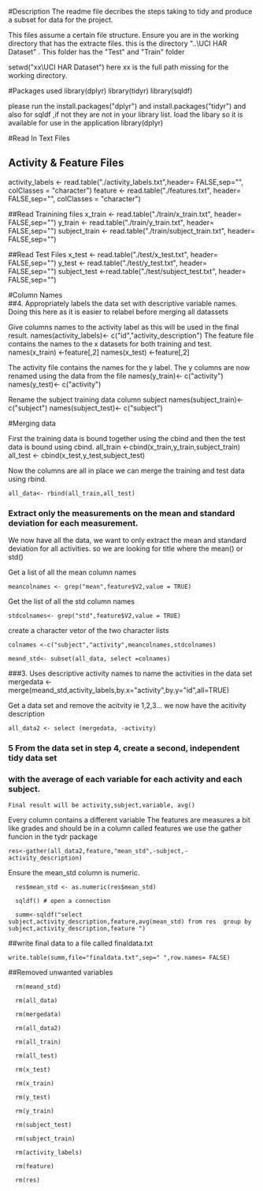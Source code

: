 #Description
The readme file decribes the steps taking to tidy and produce a subset for data for the project.

This files assume a certain file structure. Ensure you are in the working directory that has the extracte files.
this is the directory "..\UCI HAR Dataset" . This folder has the "Test" and "Train" folder

setwd("xx\\UCI HAR Dataset") here xx is the full path missing for the working directory.

#Packages used
library(dplyr)
library(tidyr)
library(sqldf)

please run the install.packages("dplyr")  and install.packages("tidyr") and also for sqldf ,if  not they are not in your library list.
load the libary so it is available for use in the application
library(dplyr)

#Read In Text Files
## Activity & Feature Files
activity_labels <- read.table("./activity_labels.txt",header= FALSE,sep="", colClasses = "character")
feature <- read.table("./features.txt", header= FALSE,sep="", colClasses = "character")

##Read Trainining files
x_train <- read.table("./train/x_train.txt", header= FALSE,sep="")
y_train <-  read.table("./train/y_train.txt", header= FALSE,sep="")
subject_train <-  read.table("./train/subject_train.txt", header= FALSE,sep="")

##Read Test Files
	x_test <- read.table("./test/x_test.txt", header= FALSE,sep="")
	y_test <- read.table("./test/y_test.txt", header= FALSE,sep="")
	subject_test <-read.table("./test/subject_test.txt", header= FALSE,sep="")

#Column Names	
##4. Appropriately labels the data set with descriptive variable names.  
	Doing this here as it is easier to relabel before merging all datassets

Give columns names to the activity label as this will be used in the final result. 
names(activity_labels)<- c("id","activity_description")
The feature file contains the names to the x datasets for both training and test.
	names(x_train) <-feature[,2]
	names(x_test) <-feature[,2]

The activity file contains the names for the y label. The y columns are now renamed using the data from the file
	names(y_train)<- c("activity")
	names(y_test)<- c("activity")

Rename the subject training data column subject
	names(subject_train)<- c("subject")
	names(subject_test)<- c("subject")


#Merging data

First the training data is bound together using the cbind and then the test data is bound using cbind.
	all_train <-cbind(x_train,y_train,subject_train)
	all_test <- cbind(x_test,y_test,subject_test)


Now the columns are all in place we can merge the training and test data using rbind.

	all_data<- rbind(all_train,all_test)

### Extract only the measurements on the mean and standard deviation for each measurement.

We now have all the data, we want to only extract the mean and standard deviation for all activities.
so we are looking for title where the mean() or std()

Get a list of all the mean column names

	meancolnames <- grep("mean",feature$V2,value = TRUE)

Get the list of all the std column names

	stdcolnames<- grep("std",feature$V2,value = TRUE)

create a character vetor of the two character lists

	colnames <-c("subject","activity",meancolnames,stdcolnames)
 
	meand_std<- subset(all_data, select =colnames)


###3. Uses descriptive activity names to name the activities in the data set
	mergedata <- merge(meand_std,activity_labels,by.x="activity",by.y="id",all=TRUE)


Get a data set and remove the acitvity ie 1,2,3... we now have the acitivity
description

	all_data2 <- select (mergedata, -activity)


### 5 From the data set in step 4, create a second, independent tidy data set
### with the average of each variable for each activity and each subject.
	
	Final result will be activity,subject,variable, avg()

Every column contains a different variable
The features are measures a bit like grades and should be in a column called features
we use the gather funcion in the tydr package


	res<-gather(all_data2,feature,"mean_std",-subject,-activity_description)

Ensure the mean_std column is  numeric.

	  res$mean_std <- as.numeric(res$mean_std)
	  
	  sqldf() # open a connection
	  
	  summ<-sqldf("select subject,activity_description,feature,avg(mean_std) from res  group by subject,activity_description,feature ")


##write final data to a file called finaldata.txt

	write.table(summ,file="finaldata.txt",sep=" ",row.names= FALSE)

##Removed unwanted variables

	  rm(meand_std)
	  
	  rm(all_data)
	  
	  rm(mergedata)
	  
	  rm(all_data2)
	  
	  rm(all_train)
	  
	  rm(all_test)
	  
	  rm(x_test)
	  
	  rm(x_train)
	  
	  rm(y_test)
	  
	  rm(y_train)
	  
	  rm(subject_test)
	  
	  rm(subject_train)
	  
	  rm(activity_labels)
	  
	  rm(feature)
	  
	  rm(res)